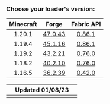 ### Choose your loader's version:

| Minecraft | Forge                                                          | Fabric API                                                          |
| :-------: | :------------------------------------------------------------: | :-----------------------------------------------------------------: |
| 1.20.1    | [47.0.43](https://ladylexxie.github.io/forge-javadocs/1.20.1/) | [0.86.1](https://maven.fabricmc.net/docs/fabric-api-0.86.1+1.20.1/) |
| 1.19.4    | [45.1.16](https://ladylexxie.github.io/forge-javadocs/1.19.4/) | [0.86.1](https://maven.fabricmc.net/docs/fabric-api-0.86.1+1.19.4/) |
| 1.19.2    | [43.2.21](https://ladylexxie.github.io/forge-javadocs/1.19.2/) | [0.76.0](https://maven.fabricmc.net/docs/fabric-api-0.76.0+1.19.2/) |
| 1.18.2    | [40.2.10](https://ladylexxie.github.io/forge-javadocs/1.18.2/) | [0.76.0](https://maven.fabricmc.net/docs/fabric-api-0.76.0+1.18.2/) |
| 1.16.5    | [36.2.39](https://ladylexxie.github.io/forge-javadocs/1.16.5/) | [0.42.0](https://maven.fabricmc.net/docs/fabric-api-0.42.0+1.16/)   |

|   | Updated 01/08/23 |   |
|:-:| :--------------: |:-:|
|   |                  |   |
